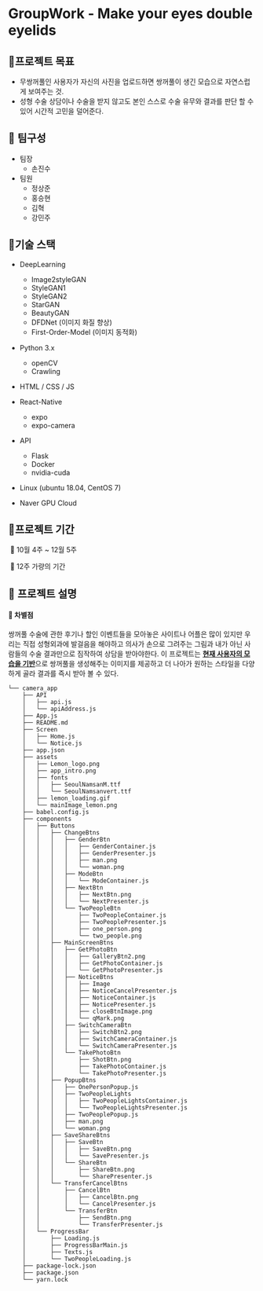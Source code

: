 # GroupWork - Make your eyes double eyelids



## 🔹프로젝트 목표 

- 무쌍꺼풀인 사용자가 자신의 사진을 업로드하면 쌍꺼풀이 생긴 모습으로 자연스럽게 보여주는 것.
- 성형 수술 상담이나 수술을 받지 않고도 본인 스스로 수술 유무와 결과를 판단 할 수 있어 시간적 고민을 덜어준다.


## 👋 팀구성

- 팀장
  - 손진수
- 팀원
  - 정상준 
  - 홍승현
  - 김혁
  - 강민주



## 🔶기술 스택

- DeepLearning

  - Image2styleGAN
  - StyleGAN1
  - StyleGAN2
  - StarGAN
  - BeautyGAN
  - DFDNet (이미지 화질 향상)
  - First-Order-Model (이미지 동적화)
    

- Python 3.x

  - openCV
  - Crawling
    

- HTML / CSS / JS

- React-Native
  
  - expo
  - expo-camera

- API
  
  - Flask
  - Docker
  - nvidia-cuda
  
- Linux (ubuntu 18.04, CentOS 7)

- Naver GPU Cloud


## 🔶프로젝트 기간

​	🔶 10월 4주 ~ 12월 5주

​	🔶 12주 가량의 기간



## 📃 프로젝트 설명

#### 📢 차별점

쌍꺼풀 수술에 관한 후기나 할인 이벤트들을 모아놓은 사이트나 어플은 많이 있지만 우리는 직접 성형외과에 발걸음을 해야하고 의사가 손으로 그려주는 그림과 내가 아닌 사람들의 수술 결과만으로 짐작하여 상담을 받아야한다. 이 프로젝트는 <u>**현재 사용자의 모습을 기반**</u>으로 쌍꺼풀을 생성해주는 이미지를 제공하고 더 나아가 원하는 스타일을 다양하게 골라 결과를 즉시 받아 볼 수 있다.


```
└── camera_app
    ├── API
    │   ├── api.js
    │   └── apiAddress.js
    ├── App.js
    ├── README.md
    ├── Screen
    │   ├── Home.js
    │   └── Notice.js
    ├── app.json
    ├── assets
    │   ├── Lemon_logo.png
    │   ├── app_intro.png
    │   ├── fonts
    │   │   ├── SeoulNamsanM.ttf
    │   │   └── SeoulNamsanvert.ttf
    │   ├── lemon_loading.gif
    │   └── mainImage_lemon.png
    ├── babel.config.js
    ├── components
    │   ├── Buttons
    │   │   ├── ChangeBtns
    │   │   │   ├── GenderBtn
    │   │   │   │   ├── GenderContainer.js
    │   │   │   │   ├── GenderPresenter.js
    │   │   │   │   ├── man.png
    │   │   │   │   └── woman.png
    │   │   │   ├── ModeBtn
    │   │   │   │   └── ModeContainer.js
    │   │   │   ├── NextBtn
    │   │   │   │   ├── NextBtn.png
    │   │   │   │   └── NextPresenter.js
    │   │   │   └── TwoPeopleBtn
    │   │   │       ├── TwoPeopleContainer.js
    │   │   │       ├── TwoPeoplePresenter.js
    │   │   │       ├── one_person.png
    │   │   │       └── two_people.png
    │   │   ├── MainScreenBtns
    │   │   │   ├── GetPhotoBtn
    │   │   │   │   ├── GalleryBtn2.png
    │   │   │   │   ├── GetPhotoContainer.js
    │   │   │   │   └── GetPhotoPresenter.js
    │   │   │   ├── NoticeBtns
    │   │   │   │   ├── Image
    │   │   │   │   ├── NoticeCancelPresenter.js
    │   │   │   │   ├── NoticeContainer.js
    │   │   │   │   ├── NoticePresenter.js
    │   │   │   │   ├── closeBtnImage.png
    │   │   │   │   └── qMark.png
    │   │   │   ├── SwitchCameraBtn
    │   │   │   │   ├── SwitchBtn2.png
    │   │   │   │   ├── SwitchCameraContainer.js
    │   │   │   │   └── SwitchCameraPresenter.js
    │   │   │   └── TakePhotoBtn
    │   │   │       ├── ShotBtn.png
    │   │   │       ├── TakePhotoContainer.js
    │   │   │       └── TakePhotoPresenter.js
    │   │   ├── PopupBtns
    │   │   │   ├── OnePersonPopup.js
    │   │   │   ├── TwoPeopleLights
    │   │   │   │   ├── TwoPeopleLightsContainer.js
    │   │   │   │   └── TwoPeopleLightsPresenter.js
    │   │   │   ├── TwoPeoplePopup.js
    │   │   │   ├── man.png
    │   │   │   └── woman.png
    │   │   ├── SaveShareBtns
    │   │   │   ├── SaveBtn
    │   │   │   │   ├── SaveBtn.png
    │   │   │   │   └── SavePresenter.js
    │   │   │   └── ShareBtn
    │   │   │       ├── ShareBtn.png
    │   │   │       └── SharePresenter.js
    │   │   └── TransferCancelBtns
    │   │       ├── CancelBtn
    │   │       │   ├── CancelBtn.png
    │   │       │   └── CancelPresenter.js
    │   │       └── TransferBtn
    │   │           ├── SendBtn.png
    │   │           └── TransferPresenter.js
    │   └── ProgressBar
    │       ├── Loading.js
    │       ├── ProgressBarMain.js
    │       ├── Texts.js
    │       └── TwoPeopleLoading.js
    ├── package-lock.json
    ├── package.json
    └── yarn.lock
```
